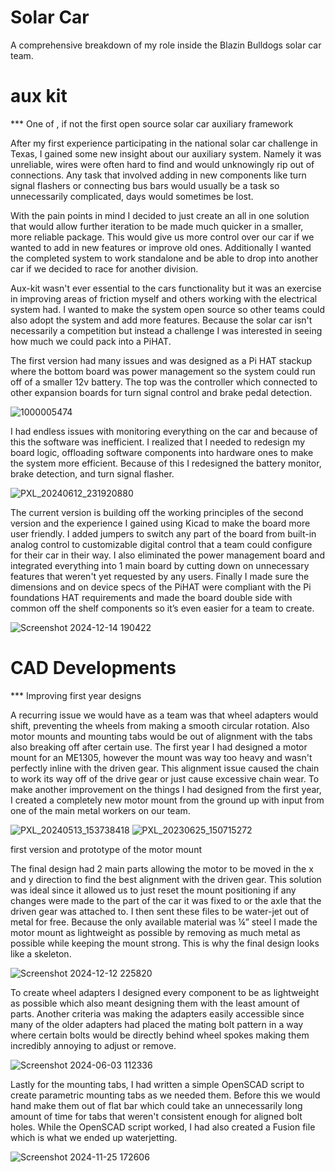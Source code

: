 # Solar Car
A comprehensive breakdown of my role inside the Blazin Bulldogs solar car team. 


# aux kit
*** One of , if not the first open source solar car auxiliary framework

After my first experience participating in the national solar car challenge in Texas, I gained some new insight about our auxiliary system. Namely it was unreliable, wires were often hard to find and would unknowingly rip out of connections. Any task that involved adding in new components like turn signal flashers or connecting bus bars would usually be a task so unnecessarily complicated, days would sometimes be lost.

With the pain points in mind I decided to just create an all in one solution that would allow further iteration to be made much quicker in a smaller, more reliable package. This would give us more control over our car if we wanted to add in new features or improve old ones. Additionally I wanted the completed system to work standalone and be able to drop into another car if we decided to race for another division. 

Aux-kit wasn't ever essential to the cars functionality but it was an exercise in improving areas of friction myself and others working with the electrical system had. I wanted to make the system open source so other teams could also adopt the system and add more features. Because the solar car isn't necessarily a competition but instead a challenge I was interested in seeing how much we could pack into a PiHAT. 

The first version had many issues and was designed as a Pi HAT stackup where the bottom board was power management so the system could run off of a smaller 12v battery. The top was the controller which connected to other expansion boards for turn signal control and brake pedal detection. 

![1000005474](https://github.com/user-attachments/assets/4137936c-6702-4bb2-91b8-517de88e96bf)

I had endless issues with monitoring everything on the car and because of this the software was inefficient. I realized that I needed to redesign my board logic, offloading software components into hardware ones to make the system more efficient. Because of this I redesigned the battery monitor, brake detection, and turn signal flasher.

![PXL_20240612_231920880](https://github.com/user-attachments/assets/bf8bae29-f479-4160-9b8c-491e7096c862)

The current version is building off the working principles of the second version and the experience I gained using Kicad to make the board more user friendly. I added jumpers to switch any part of the board from built-in analog control to customizable digital control that a team could configure for their car in their way. I also eliminated the power management board and integrated everything into 1 main board by cutting down on unnecessary features that weren't yet requested by any users. Finally I made sure the dimensions and on device specs of the PiHAT were compliant with the Pi foundations HAT requirements and made the board double side with common off the shelf components so it’s even easier for a team to create. 

![Screenshot 2024-12-14 190422](https://github.com/user-attachments/assets/74220aa1-d73b-4a5f-b92a-4fd972da86ba)

# CAD Developments 
*** Improving first year designs


A recurring issue we would have as a team was that wheel adapters would shift, preventing the wheels from making a smooth circular rotation. Also motor mounts and mounting tabs would be out of alignment with the tabs also breaking off after certain use. The first year I had designed a motor mount for an ME1305, however the mount was way too heavy and wasn't perfectly inline with the driven gear. This alignment issue caused the chain to work its way off of the drive gear or just cause excessive chain wear. To make another improvement on the things I had designed from the first year, I created a completely new motor mount from the ground up with input from one of the main metal workers on our team. 

![PXL_20240513_153738418](https://github.com/user-attachments/assets/32ac9458-eb37-4908-8ee9-f1f4219c0748)
![PXL_20230625_150715272](https://github.com/user-attachments/assets/3f7fefa1-f179-4cf6-a2c9-149eceacddd0)

first version and prototype of the motor mount

The final design had 2 main parts allowing the motor to be moved in the x and y direction to find the best alignment with the driven gear. This solution was ideal since it allowed us to just reset the mount positioning if any changes were made to the part of the car it was fixed to or the axle that the driven gear was attached to. I then sent these files to be water-jet out of metal for free. Because the only available material was ¼” steel I made the motor mount as lightweight as possible by removing as much metal as possible while keeping the mount strong. This is why the final design looks like a skeleton.  

![Screenshot 2024-12-12 225820](https://github.com/user-attachments/assets/774faba3-69ba-49a7-bf85-dbeb4c99a1af)

To create wheel adapters I designed every component to be as lightweight as possible which also meant designing them with the least amount of parts. Another criteria was making the adapters easily accessible since many of the older adapters had placed the mating bolt pattern in a way where certain bolts would be directly behind wheel spokes making them incredibly annoying to adjust or remove. 

![Screenshot 2024-06-03 112336](https://github.com/user-attachments/assets/e7c9185e-d876-4ee9-999d-00f2a1bec23d)


Lastly for the mounting tabs, I had written a simple OpenSCAD script to create parametric mounting tabs as we needed them. Before this we would hand make them out of flat bar which could take an unnecessarily long amount of time for tabs that weren't consistent enough for aligned bolt holes. While the OpenSCAD script worked, I had also created a Fusion file which is what we ended up waterjetting. 

![Screenshot 2024-11-25 172606](https://github.com/user-attachments/assets/7359dee2-41c8-4ce8-9504-b2ece805f5f9)
